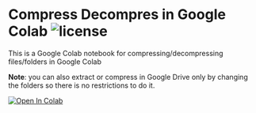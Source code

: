 # Compress Decompres in Google Colab ![license](https://img.shields.io/github/license/pouyaardehkhani/Compress-Decompres-in-Google-Colab.svg)
This is a Google Colab notebook for compressing/decompressing files/folders in Google Colab

**Note**: you can also extract or compress in Google Drive only by changing the folders so there is no restrictions to do it.

<a href="https://colab.research.google.com/github/pouyaardehkhani/Compress-Decompres-in-Google-Colab/blob/master/Compress_Decompres_in_Google_Colab.ipynb" target="_parent\"><img src="https://colab.research.google.com/assets/colab-badge.svg" alt="Open In Colab"/></a>
